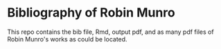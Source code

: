 # Bibliography of Robin Munro

This repo contains the bib file, Rmd, output pdf, and as many pdf files of Robin Munro's works as could be located.
 
